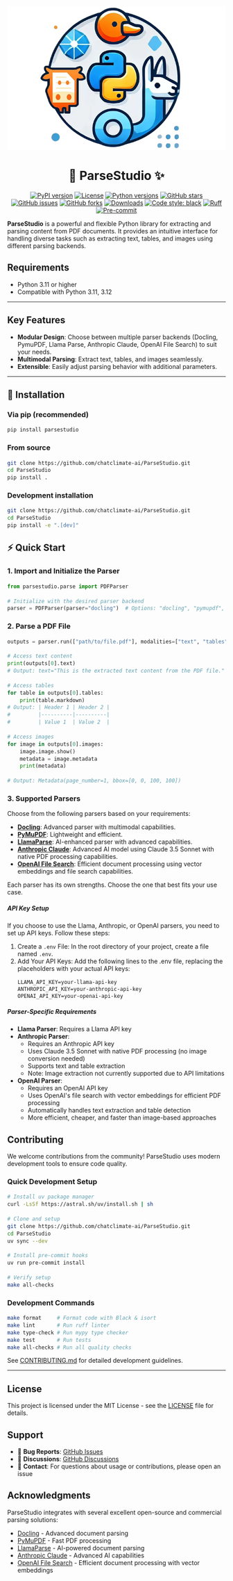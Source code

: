 <div align="center">

![ParseStudio Logo](./images/logo.webp)

# 📄 ParseStudio ✨

[![PyPI version](https://img.shields.io/pypi/v/parsestudio.svg)](https://pypi.org/project/parsestudio/)
[![License](https://img.shields.io/badge/license-MIT-blue.svg)](https://github.com/chatclimate-ai/ParseStudio/blob/main/LICENSE)
[![Python versions](https://img.shields.io/badge/python-3.11%2B-blue.svg)](https://www.python.org/downloads/)
[![GitHub stars](https://img.shields.io/github/stars/chatclimate-ai/ParseStudio.svg)](https://github.com/chatclimate-ai/ParseStudio/stargazers)
[![GitHub issues](https://img.shields.io/github/issues/chatclimate-ai/ParseStudio.svg)](https://github.com/chatclimate-ai/ParseStudio/issues)
[![GitHub forks](https://img.shields.io/github/forks/chatclimate-ai/ParseStudio.svg)](https://github.com/chatclimate-ai/ParseStudio/network)
[![Downloads](https://static.pepy.tech/badge/parsestudio)](https://pepy.tech/project/parsestudio)
[![Code style: black](https://img.shields.io/badge/code%20style-black-000000.svg)](https://github.com/psf/black)
[![Ruff](https://img.shields.io/endpoint?url=https://raw.githubusercontent.com/astral-sh/ruff/main/assets/badge/v2.json)](https://github.com/astral-sh/ruff)
[![Pre-commit](https://img.shields.io/badge/pre--commit-enabled-brightgreen?logo=pre-commit)](https://github.com/pre-commit/pre-commit)

</div>

**ParseStudio** is a powerful and flexible Python library for extracting and parsing content from PDF documents. It provides an intuitive interface for handling diverse tasks such as extracting text, tables, and images using different parsing backends.

## Requirements

- Python 3.11 or higher
- Compatible with Python 3.11, 3.12

---

## Key Features

- **Modular Design**: Choose between multiple parser backends (Docling, PymuPDF, Llama Parse, Anthropic Claude, OpenAI File Search) to suit your needs.
- **Multimodal Parsing**: Extract text, tables, and images seamlessly.
- **Extensible**: Easily adjust parsing behavior with additional parameters.

---

## 🚀 Installation

### Via pip (recommended)

```bash
pip install parsestudio
```

### From source

```bash
git clone https://github.com/chatclimate-ai/ParseStudio.git
cd ParseStudio
pip install .
```

### Development installation

```bash
git clone https://github.com/chatclimate-ai/ParseStudio.git
cd ParseStudio
pip install -e ".[dev]"
```

## ⚡ Quick Start

### 1. Import and Initialize the Parser

```python
from parsestudio.parse import PDFParser

# Initialize with the desired parser backend
parser = PDFParser(parser="docling")  # Options: "docling", "pymupdf", "llama", "anthropic", "openai"

```

### 2. Parse a PDF File

```python
outputs = parser.run(["path/to/file.pdf"], modalities=["text", "tables", "images"])

# Access text content
print(outputs[0].text)
# Output: text="This is the extracted text content from the PDF file."

# Access tables
for table in outputs[0].tables:
    print(table.markdown)
# Output: | Header 1 | Header 2 |
#         |----------|----------|
#         | Value 1  | Value 2  |

# Access images
for image in outputs[0].images:
    image.image.show()
    metadata = image.metadata
    print(metadata)

# Output: Metadata(page_number=1, bbox=[0, 0, 100, 100])
```

### 3. Supported Parsers

Choose from the following parsers based on your requirements:
- **[Docling](https://github.com/DS4SD/docling)**: Advanced parser with multimodal capabilities.
- **[PyMuPDF](https://github.com/pymupdf/PyMuPDF)**: Lightweight and efficient.
- **[LlamaParse](https://github.com/run-llama/llama_parse)**: AI-enhanced parser with advanced capabilities.
- **[Anthropic Claude](https://www.anthropic.com/claude)**: Advanced AI model using Claude 3.5 Sonnet with native PDF processing capabilities.
- **[OpenAI File Search](https://platform.openai.com/docs/assistants/tools/file-search)**: Efficient document processing using vector embeddings and file search capabilities.

Each parser has its own strengths. Choose the one that best fits your use case.

##### API Key Setup

If you choose to use the Llama, Anthropic, or OpenAI parsers, you need to set up API keys. Follow these steps:

1. Create a `.env` File: In the root directory of your project, create a file named `.env`.
2. Add Your API Keys: Add the following lines to the .env file, replacing the placeholders with your actual API keys:
   ```
   LLAMA_API_KEY=your-llama-api-key
   ANTHROPIC_API_KEY=your-anthropic-api-key
   OPENAI_API_KEY=your-openai-api-key
   ```

##### Parser-Specific Requirements

- **Llama Parser**: Requires a Llama API key
- **Anthropic Parser**:
  - Requires an Anthropic API key
  - Uses Claude 3.5 Sonnet with native PDF processing (no image conversion needed)
  - Supports text and table extraction
  - Note: Image extraction not currently supported due to API limitations
- **OpenAI Parser**:
  - Requires an OpenAI API key
  - Uses OpenAI's file search with vector embeddings for efficient PDF processing
  - Automatically handles text extraction and table detection
  - More efficient, cheaper, and faster than image-based approaches

## Contributing

We welcome contributions from the community! ParseStudio uses modern development tools to ensure code quality.

### Quick Development Setup

```bash
# Install uv package manager
curl -LsSf https://astral.sh/uv/install.sh | sh

# Clone and setup
git clone https://github.com/chatclimate-ai/ParseStudio.git
cd ParseStudio
uv sync --dev

# Install pre-commit hooks
uv run pre-commit install

# Verify setup
make all-checks
```

### Development Commands

```bash
make format     # Format code with Black & isort
make lint       # Run ruff linter
make type-check # Run mypy type checker  
make test       # Run tests
make all-checks # Run all quality checks
```

See [CONTRIBUTING.md](CONTRIBUTING.md) for detailed development guidelines.

---

## License

This project is licensed under the MIT License - see the [LICENSE](LICENSE) file for details.

## Support

- 🐛 **Bug Reports**: [GitHub Issues](https://github.com/chatclimate-ai/ParseStudio/issues)
- 💬 **Discussions**: [GitHub Discussions](https://github.com/chatclimate-ai/ParseStudio/discussions)
- 📧 **Contact**: For questions about usage or contributions, please open an issue

## Acknowledgments

ParseStudio integrates with several excellent open-source and commercial parsing solutions:
- [Docling](https://github.com/DS4SD/docling) - Advanced document parsing
- [PyMuPDF](https://github.com/pymupdf/PyMuPDF) - Fast PDF processing
- [LlamaParse](https://github.com/run-llama/llama_parse) - AI-powered document parsing
- [Anthropic Claude](https://www.anthropic.com/claude) - Advanced AI capabilities
- [OpenAI File Search](https://platform.openai.com/docs/assistants/tools/file-search) - Efficient document processing with vector embeddings
